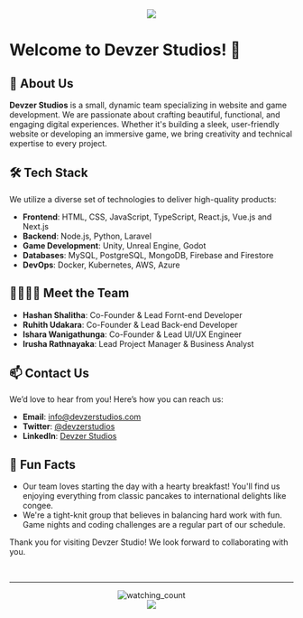 <div align="center">
  <img src="https://capsule-render.vercel.app/api?type=waving&color=0:000000,100:FFFFFF&height=200&section=header&text=Devzer%20Studios&fontSize=55&fontColor=ffffff&fontAlignY=35&desc=Turning%20visions%20into%20reality&descSize=25&descAlignY=55&animation=fadeIn" />
</div>

# Welcome to Devzer Studios! 👋

## 🌟 About Us

**Devzer Studios** is a small, dynamic team specializing in website and game development. We are passionate about crafting beautiful, functional, and engaging digital experiences. Whether it's building a sleek, user-friendly website or developing an immersive game, we bring creativity and technical expertise to every project.
<!--
## 📈 Our Projects

### Web Development
- **Project 1**: [Website Name](link) - A brief description of the project.
- **Project 2**: [Website Name](link) - A brief description of the project.

### Game Development
- **Game 1**: [Game Name](link) - A brief description of the game.
- **Game 2**: [Game Name](link) - A brief description of the game.
-->

## 🛠️ Tech Stack

We utilize a diverse set of technologies to deliver high-quality products:

- **Frontend**: HTML, CSS, JavaScript, TypeScript, React.js, Vue.js and Next.js
- **Backend**: Node.js, Python, Laravel
- **Game Development**: Unity, Unreal Engine, Godot
- **Databases**: MySQL, PostgreSQL, MongoDB, Firebase and Firestore
- **DevOps**: Docker, Kubernetes, AWS, Azure

## 👨‍👩‍👧‍👦 Meet the Team

- **Hashan Shalitha**: Co-Founder & Lead Fornt-end Developer
- **Ruhith Udakara**: Co-Founder & Lead Back-end Developer
- **Ishara Wanigathunga**: Co-Founder & Lead UI/UX Engineer
- **Irusha Rathnayaka**: Lead Project Manager & Business Analyst

## 📫 Contact Us

We’d love to hear from you! Here’s how you can reach us:

- **Email**: [info@devzerstudios.com](mailto:info@devzerstudios.com)
- **Twitter**: [@devzerstudios](https://twitter.com/devzerstudios)
- **LinkedIn**: [Devzer Studios](https://www.linkedin.com/company/devzerstudios)

## 🍿 Fun Facts

- Our team loves starting the day with a hearty breakfast! You'll find us enjoying everything from classic pancakes to international delights like congee.
- We're a tight-knit group that believes in balancing hard work with fun. Game nights and coding challenges are a regular part of our schedule.

Thank you for visiting Devzer Studio! We look forward to collaborating with you.

<br/>

---

<div align="center">
  <img src="https://komarev.com/ghpvc/?username=devzerstudios&color=2975D6" alt="watching_count" />
</div>

<div align="center">
  <img src="https://capsule-render.vercel.app/api?type=waving&color=0:00000,100:FFFFFF&height=120&section=footer" />
</div>

